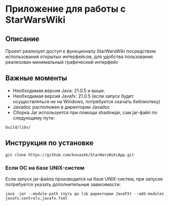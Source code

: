 # Приложение для работы с StarWarsWiki
## Описание
Проект реализует доступ к функционалу StarWarsWiki посредством использования открытых интерфейсов, для удобства пользования реализован минимальный графический интерфейс

## Важные моменты
- Необходимая версия Java: 21.0.5 и выше.
- Необходимая версия Javafx: 21.0.5  (если запуск будет осуществляться не на Windows, потребуется скачать библиотеку)
- Javadoc расположен в директории Javadoc
- Сборка Jar используется при помощи shadowjar, сам jar-файл по следующему пути:
 ```
 build/libs/
 ```

## Инструкция по установке
```
git clone https://github.com/kovaskk/StarWarsWikiApp.git
```
### Если ОС на базе UNIX-систем
Если запуск jar-файла производится на базе UNIX-систем, при запуске потребуется указать дополнительные зависимости:
```
java -jar --module-path (путь до lib директории JavaFX) --add-modules javafx.controls,javafx.fxml
```
